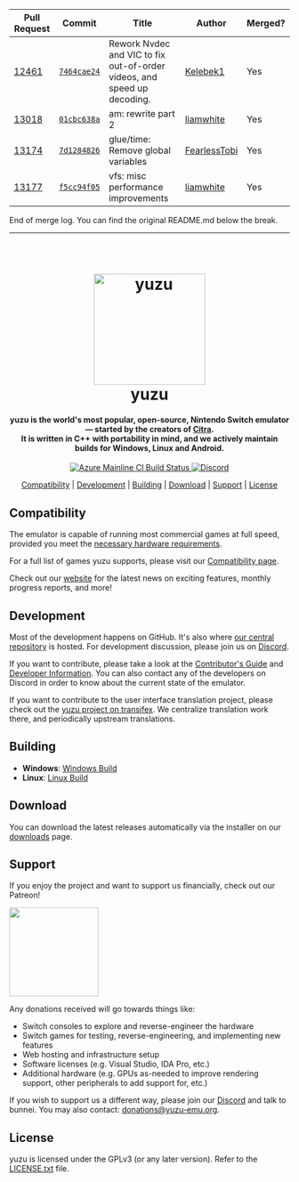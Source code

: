 | Pull Request | Commit | Title | Author | Merged? |
|----|----|----|----|----|
| [12461](https://github.com/yuzu-emu/yuzu//pull/12461) | [`7464cae24`](https://github.com/yuzu-emu/yuzu//pull/12461/files) | Rework Nvdec and VIC to fix out-of-order videos, and speed up decoding. | [Kelebek1](https://github.com/Kelebek1/) | Yes |
| [13018](https://github.com/yuzu-emu/yuzu//pull/13018) | [`01cbc638a`](https://github.com/yuzu-emu/yuzu//pull/13018/files) | am: rewrite part 2 | [liamwhite](https://github.com/liamwhite/) | Yes |
| [13174](https://github.com/yuzu-emu/yuzu//pull/13174) | [`7d1284826`](https://github.com/yuzu-emu/yuzu//pull/13174/files) | glue/time: Remove global variables | [FearlessTobi](https://github.com/FearlessTobi/) | Yes |
| [13177](https://github.com/yuzu-emu/yuzu//pull/13177) | [`f5cc94f05`](https://github.com/yuzu-emu/yuzu//pull/13177/files) | vfs: misc performance improvements | [liamwhite](https://github.com/liamwhite/) | Yes |


End of merge log. You can find the original README.md below the break.

-----

<!--
SPDX-FileCopyrightText: 2018 yuzu Emulator Project
SPDX-License-Identifier: GPL-2.0-or-later
-->

<h1 align="center">
  <br>
  <a href="https://yuzu-emu.org/"><img src="https://raw.githubusercontent.com/yuzu-mirror/yuzu-assets/master/icons/icon.png" alt="yuzu" width="200"></a>
  <br>
  <b>yuzu</b>
  <br>
</h1>

<h4 align="center"><b>yuzu</b> is the world's most popular, open-source, Nintendo Switch emulator — started by the creators of <a href="https://citra-emu.org" target="_blank">Citra</a>.
<br>
It is written in C++ with portability in mind, and we actively maintain builds for Windows, Linux and Android.
</h4>

<p align="center">
    <a href="https://dev.azure.com/yuzu-emu/yuzu/">
        <img src="https://dev.azure.com/yuzu-emu/yuzu/_apis/build/status/yuzu%20mainline?branchName=master"
            alt="Azure Mainline CI Build Status">
    </a>
    <a href="https://discord.com/invite/u77vRWY">
        <img src="https://img.shields.io/discord/398318088170242053?color=5865F2&label=yuzu&logo=discord&logoColor=white"
            alt="Discord">
    </a>
</p>

<p align="center">
  <a href="#compatibility">Compatibility</a> |
  <a href="#development">Development</a> |
  <a href="#building">Building</a> |
  <a href="#download">Download</a> |
  <a href="#support">Support</a> |
  <a href="#license">License</a>
</p>

## Compatibility

The emulator is capable of running most commercial games at full speed, provided you meet the [necessary hardware requirements](https://yuzu-emu.org/help/quickstart/#hardware-requirements).

For a full list of games yuzu supports, please visit our [Compatibility page](https://yuzu-emu.org/game/).

Check out our [website](https://yuzu-emu.org/) for the latest news on exciting features, monthly progress reports, and more!

## Development

Most of the development happens on GitHub. It's also where [our central repository](https://github.com/yuzu-emu/yuzu) is hosted. For development discussion, please join us on [Discord](https://discord.com/invite/u77vRWY).

If you want to contribute, please take a look at the [Contributor's Guide](https://github.com/yuzu-emu/yuzu/wiki/Contributing) and [Developer Information](https://github.com/yuzu-emu/yuzu/wiki/Developer-Information).
You can also contact any of the developers on Discord in order to know about the current state of the emulator.

If you want to contribute to the user interface translation project, please check out the [yuzu project on transifex](https://www.transifex.com/yuzu-emulator/yuzu). We centralize translation work there, and periodically upstream translations.

## Building

* __Windows__: [Windows Build](https://github.com/yuzu-emu/yuzu/wiki/Building-For-Windows)
* __Linux__: [Linux Build](https://github.com/yuzu-emu/yuzu/wiki/Building-For-Linux)

## Download

You can download the latest releases automatically via the installer on our [downloads](https://yuzu-emu.org/downloads/) page.


## Support

If you enjoy the project and want to support us financially, check out our Patreon!

<a href="https://www.patreon.com/yuzuteam">
    <img src="https://c5.patreon.com/external/logo/become_a_patron_button@2x.png" width="160">
</a>

Any donations received will go towards things like:
* Switch consoles to explore and reverse-engineer the hardware
* Switch games for testing, reverse-engineering, and implementing new features
* Web hosting and infrastructure setup
* Software licenses (e.g. Visual Studio, IDA Pro, etc.)
* Additional hardware (e.g. GPUs as-needed to improve rendering support, other peripherals to add support for, etc.)

If you wish to support us a different way, please join our [Discord](https://discord.gg/u77vRWY) and talk to bunnei. You may also contact: donations@yuzu-emu.org.

## License

yuzu is licensed under the GPLv3 (or any later version). Refer to the [LICENSE.txt](https://github.com/yuzu-emu/yuzu/blob/master/LICENSE.txt) file.
